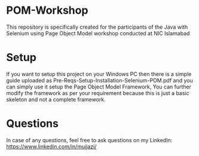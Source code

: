 # POM-Workshop
This repository is specifically created for the participants of the Java with Selenium using Page Object Model workshop conducted at NIC Islamabad

# Setup

If you want to setup this project on your Windows PC then there is a simple guide uploaded as Pre-Reqs-Setup-Installation-Selenium-POM.pdf and you can simply use it setup the Page Object Model Framework, You can further modify the framework as per your requirement because this is just a basic skeleton and not a complete framework.

# Questions

In case of any questions, feel free to ask questions on my LinkedIn: https://www.linkedin.com/in/mujjazi/
